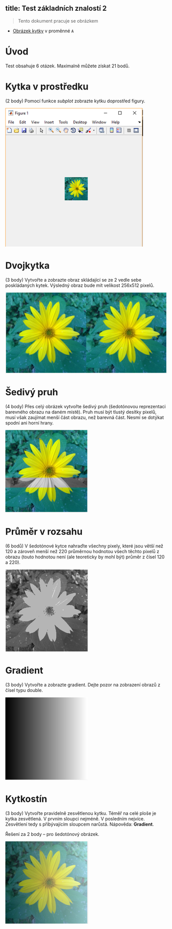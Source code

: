 title: Test základních znalostí 2
---
>Tento dokument pracuje se obrázkem

* [Obrázek kytky](../media/test_basic_2_7) v proměnné `A`

# Úvod
Test obsahuje 6 otázek. Maximalně můžete získat 21 bodů.
# Kytka v prostředku
(2 body) Pomocí funkce *subplot* zobrazte kytku doprostřed figury.

![](../media/test_basic_2_1.PNG)
# Dvojkytka
 (3 body) Vytvořte a zobrazte obraz skládající se ze 2 vedle sebe poskládaných kytek. Výsledný obraz bude mít velikost 256x512 pixelů.

![](../media/test_basic_2_2.PNG)
# Šedivý pruh
(4 body) Přes celý obrázek vytvořte šedivý pruh (šedotónovou reprezentaci barevného obrazu na daném místě). Pruh musí být tlustý desítky pixelů, musí však zaujímat menší část obrazu, než barevná část. Nesmí se dotýkat spodní ani horní hrany.

![](../media/test_basic_2_3.PNG)
# Průměr v rozsahu
(6 bodů) V šedotónové kytce nahraďte všechny pixely, které jsou větší než 120 a zároveň menší než 220 průměrnou hodnotou všech těchto pixelů z obrazu (touto hodnotou není (ale teoreticky by mohl být) průměr z čísel 120 a 220).

![](../media/test_basic_2_4.PNG)
# Gradient
(3 body) Vytvořte a zobrazte gradient. Dejte pozor na zobrazení obrazů z čísel typu double.

![](../media/test_basic_2_5.PNG)
# Kytkostín
(3 body) Vytvořte pravidelně zesvětlenou kytku. Téměř na celé ploše je kytka zesvětlená. V prvním sloupci nejméně. V posledním nejvíce. Zesvětlení tedy s přibývajícím sloupcem narůstá. Nápověda: **Gradient**.

Řešení za 2 body – pro šedotónový obrázek.

![](../media/test_basic_2_6.PNG)

